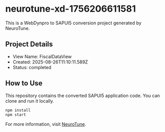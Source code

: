# neurotune-xd-1756206611581
This is a WebDynpro to SAPUI5 conversion project generated by NeuroTune.

## Project Details
- View Name: FiscalDataView
- Created: 2025-08-26T11:10:11.589Z
- Status: completed

## How to Use
This repository contains the converted SAPUI5 application code. You can clone and run it locally.

```
npm install
npm start
```

For more information, visit [NeuroTune](https://neurotune.com).
        